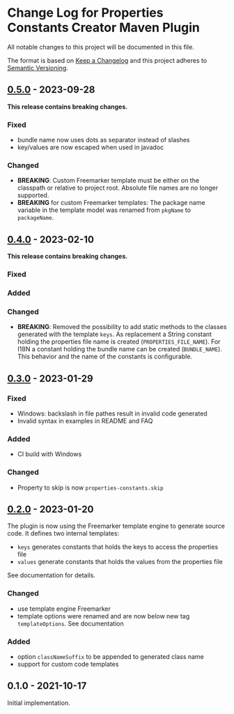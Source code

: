
# Change Log for Properties Constants Creator Maven Plugin

All notable changes to this project will be documented in this file.

The format is based on [Keep a Changelog](http://keepachangelog.com/en/1.0.0/)
and this project adheres to [Semantic Versioning](http://semver.org/spec/v2.0.0.html).

## [0.5.0] - 2023-09-28

**This release contains breaking changes.**

### Fixed

* bundle name now uses dots as separator instead of slashes
* key/values are now escaped when used in javadoc

### Changed

* **BREAKING**: Custom Freemarker template must be either on the classpath  or
  relative to project root. Absolute file names are no longer supported.
* **BREAKING** for custom Freemarker templates: The package name variable in
  the template model was renamed from `pkgName` to `packageName`.

## [0.4.0] - 2023-02-10

**This release contains breaking changes.**

### Fixed

### Added

### Changed

* **BREAKING**: Removed the possibility to add static methods to the classes
  generated with the template `keys`. As replacement a String constant holding
  the properties file name is created (`PROPERTIES_FILE_NAME`). For I18N a
  constant holding the bundle name can be created (`BUNDLE_NAME`). This behavior
  and the name of the constants is configurable.

## [0.3.0] - 2023-01-29

### Fixed

* Windows: backslash in file pathes result in invalid code generated
* Invalid syntax in examples in README and FAQ

### Added

* CI build with Windows

### Changed

* Property to skip is now `properties-constants.skip`


## [0.2.0] - 2023-01-20

The plugin is now using the Freemarker template engine to generate source
code. It defines two internal templates:

* `keys` generates constants that holds the keys to access the properties file
* `values` generate constants that holds the values from the properties file

See documentation for details.

### Changed

* use template engine Freemarker
* template options were renamed and are now below new tag `templateOptions`. See
  documentation

### Added

* option `classNameSuffix` to be appended to generated class name
* support for custom code templates


## 0.1.0 - 2021-10-17

Initial implementation.



[0.5.0]: https://github.com/rakus/properties-constants-maven-plugin/compare/v0.4.0...v0.5.0
[0.4.0]: https://github.com/rakus/properties-constants-maven-plugin/compare/v0.3.0...v0.4.0
[0.3.0]: https://github.com/rakus/properties-constants-maven-plugin/compare/v0.2.0...v0.3.0
[0.2.0]: https://github.com/rakus/properties-constants-maven-plugin/compare/v0.1.0...v0.2.0

[//]:  vim:ft=markdown:ai:et:ts=4:spelllang=en_us:spell:tw=80

